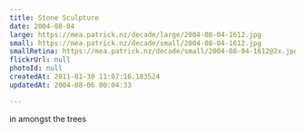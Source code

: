 ```yaml
---
title: Stone Sculpture
date: 2004-08-04
large: https://mea.patrick.nz/decade/large/2004-08-04-1612.jpg
small: https://mea.patrick.nz/decade/small/2004-08-04-1612.jpg
smallRetina: https://mea.patrick.nz/decade/small/2004-08-04-1612@2x.jpg
flickrUrl: null
photoId: null
createdAt: 2011-01-30 11:07:16.183524
updatedAt: 2004-08-06 00:04:33

---
```

in amongst the trees
